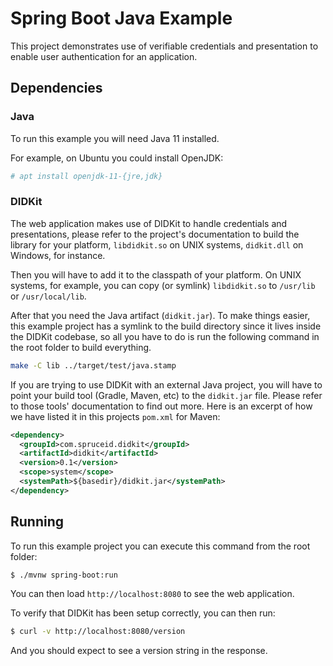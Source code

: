 # Spring Boot Java Example

This project demonstrates use of verifiable credentials and presentation to enable
user authentication for an application.

## Dependencies

### Java

To run this example you will need Java 11 installed.

For example, on Ubuntu you could install OpenJDK:

```bash
# apt install openjdk-11-{jre,jdk}
```

### DIDKit

The web application makes use of DIDKit to handle credentials and presentations,
please refer to the project's documentation to build the library for your platform,
`libdidkit.so` on UNIX systems, `didkit.dll` on Windows, for instance.

Then you will have to add it to the classpath of your platform. On UNIX systems,
for example, you can copy (or symlink) `libdidkit.so` to `/usr/lib` or
`/usr/local/lib`.

After that you need the Java artifact (`didkit.jar`). To make things easier, this
example project has a symlink to the build directory since it lives inside the
DIDKit codebase, so all you have to do is run the following command in the root
folder to build everything.

```bash
make -C lib ../target/test/java.stamp
```

If you are trying to use DIDKit with an external Java project, you will have to
point your build tool (Gradle, Maven, etc) to the `didkit.jar` file. Please refer
to those tools' documentation to find out more. Here is an excerpt of how we have
listed it in this projects `pom.xml` for Maven:

```xml
<dependency>
  <groupId>com.spruceid.didkit</groupId>
  <artifactId>didkit</artifactId>
  <version>0.1</version>
  <scope>system</scope>
  <systemPath>${basedir}/didkit.jar</systemPath>
</dependency>
```

## Running

To run this example project you can execute this command from the root folder:

```bash
$ ./mvnw spring-boot:run
```

You can then load `http://localhost:8080` to see the web application.


To verify that DIDKit has been setup correctly, you can then run:

```bash
$ curl -v http://localhost:8080/version
```

And you should expect to see a version string in the response.
